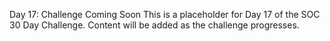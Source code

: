 Day 17: Challenge Coming Soon
This is a placeholder for Day 17 of the SOC 30 Day Challenge.
Content will be added as the challenge progresses.
